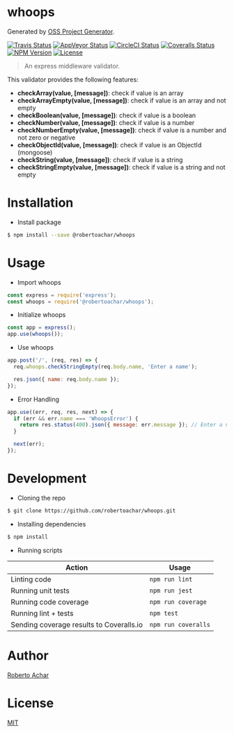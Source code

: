 # whoops

Generated by [OSS Project Generator](http://bit.ly/generator-oss-project).

[![Travis Status][travis-badge]][travis-url]
[![AppVeyor Status][appveyor-badge]][appveyor-url]
[![CircleCI Status][circleci-badge]][circleci-url]
[![Coveralls Status][coveralls-badge]][coveralls-url]
[![NPM Version][npm-badge]][npm-url]
[![License][license-badge]][license-url]

> An express middleware validator.

This validator provides the following features:

* **checkArray(value, [message])**: check if value is an array
* **checkArrayEmpty(value, [message])**: check if value is an array and not empty
* **checkBoolean(value, [message])**: check if value is a boolean
* **checkNumber(value, [message])**: check if value is a number
* **checkNumberEmpty(value, [message])**: check if value is a number and not zero or negative
* **checkObjectId(value, [message])**: check if value is an ObjectId (mongoose)
* **checkString(value, [message])**: check if value is a string
* **checkStringEmpty(value, [message])**: check if value is a string and not empty

# Installation

* Install package

```bash
$ npm install --save @robertoachar/whoops
```

# Usage

* Import whoops

```javascript
const express = require('express');
const whoops = require('@robertoachar/whoops');
```

* Initialize whoops

```javascript
const app = express();
app.use(whoops());
```

* Use whoops

```javascript
app.post('/', (req, res) => {
  req.whoops.checkStringEmpty(req.body.name, 'Enter a name');

  res.json({ name: req.body.name });
});
```

* Error Handling

```javascript
app.use((err, req, res, next) => {
  if (err && err.name === 'WhoopsError') {
    return res.status(400).json({ message: err.message }); // Enter a name
  }

  next(err);
});
```

# Development

* Cloning the repo

```bash
$ git clone https://github.com/robertoachar/whoops.git
```

* Installing dependencies

```bash
$ npm install
```

* Running scripts

| Action                                   | Usage               |
| ---------------------------------------- | ------------------- |
| Linting code                             | `npm run lint`      |
| Running unit tests                       | `npm run jest`      |
| Running code coverage                    | `npm run coverage`  |
| Running lint + tests                     | `npm test`          |
| Sending coverage results to Coveralls.io | `npm run coveralls` |

# Author

[Roberto Achar](https://twitter.com/robertoachar)

# License

[MIT](https://github.com/robertoachar/whoops/blob/master/LICENSE)

[travis-badge]: https://travis-ci.org/robertoachar/whoops.svg?branch=master
[travis-url]: https://travis-ci.org/robertoachar/whoops
[appveyor-badge]: https://ci.appveyor.com/api/projects/status/github/robertoachar/whoops?branch=master&svg=true
[appveyor-url]: https://ci.appveyor.com/project/robertoachar/whoops
[circleci-badge]: https://circleci.com/gh/robertoachar/whoops/tree/master.svg?style=shield
[circleci-url]: https://circleci.com/gh/robertoachar/whoops
[coveralls-badge]: https://coveralls.io/repos/github/robertoachar/whoops/badge.svg?branch=master
[coveralls-url]: https://coveralls.io/github/robertoachar/whoops?branch=master
[npm-badge]: https://img.shields.io/npm/v/@robertoachar/whoops.svg
[npm-url]: https://www.npmjs.com/package/@robertoachar/whoops
[license-badge]: https://img.shields.io/github/license/robertoachar/whoops.svg
[license-url]: https://opensource.org/licenses/MIT
